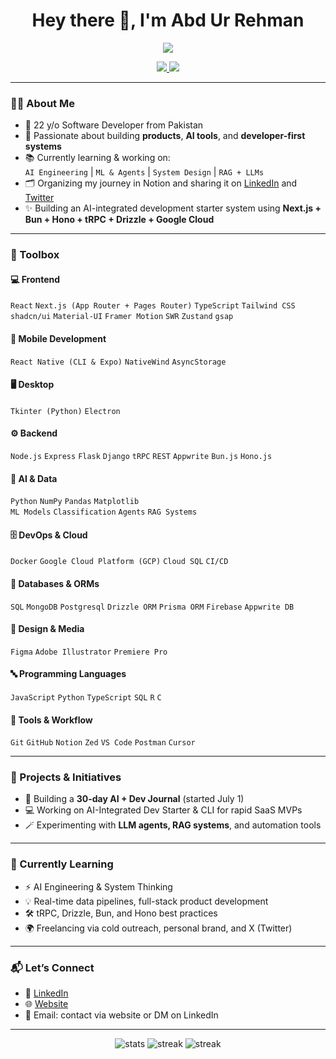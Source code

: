 <h1 align="center">Hey there 👋, I'm Abd Ur Rehman</h1>

<p align="center">
  <img src="https://readme-typing-svg.herokuapp.com?font=Fira+Code&weight=500&pause=1000&color=00BFFF&center=true&vCenter=true&width=600&lines=Software+Developer+%7C+Builder+%7C+Learner;Crafting+Digital+Experiences+%F0%9F%92%BB;AI+%2B+Full-Stack+%2B+Cloud+Enthusiast+%E2%9C%A8" />
</p>

<p align="center">
  <a href="https://knuggets.tech/" target="_blank">
    <img src="https://img.shields.io/badge/Portfolio-Knuggets.tech-00bfff?style=for-the-badge&logo=google-chrome&logoColor=white" />
  </a>
  <a href="https://www.linkedin.com/in/abd-ur-rehman-khan-555a50247/" target="_blank">
    <img src="https://img.shields.io/badge/LinkedIn-Connect-blue?style=for-the-badge&logo=linkedin" />
  </a>
</p>

---

### 👨‍💻 About Me

- 🧠 22 y/o Software Developer from Pakistan  
- 🚀 Passionate about building **products**, **AI tools**, and **developer-first systems**
- 📚 Currently learning & working on:  
  `AI Engineering` | `ML & Agents` | `System Design` | `RAG + LLMs` 
- 🗂️ Organizing my journey in Notion and sharing it on [LinkedIn](https://www.linkedin.com/in/abd-ur-rehman-khan-555a50247/) and [Twitter](https://twitter.com/DurraniKnuggets)
- ✨ Building an AI-integrated development starter system using **Next.js + Bun + Hono + tRPC + Drizzle + Google Cloud**

---

### 🧰 Toolbox

#### 💻 Frontend  
`React` `Next.js (App Router + Pages Router)` `TypeScript` `Tailwind CSS` `shadcn/ui` `Material-UI` `Framer Motion` `SWR` `Zustand` `gsap`

#### 📱 Mobile Development  
`React Native (CLI & Expo)` `NativeWind` `AsyncStorage`

#### 🖥️ Desktop  
`Tkinter (Python)` `Electron`

#### ⚙️ Backend  
`Node.js` `Express` `Flask` `Django` `tRPC` `REST` `Appwrite` `Bun.js` `Hono.js`

#### 🧠 AI & Data  
`Python` `NumPy` `Pandas` `Matplotlib`  
`ML Models` `Classification` `Agents` `RAG Systems`

#### 🗄️ DevOps & Cloud  
`Docker` `Google Cloud Platform (GCP)` `Cloud SQL` `CI/CD`

#### 🧠 Databases & ORMs  
`SQL` `MongoDB` `Postgresql` `Drizzle ORM` `Prisma ORM` `Firebase` `Appwrite DB`

#### 🎨 Design & Media  
`Figma` `Adobe Illustrator` `Premiere Pro`

#### 🔤 Programming Languages  
`JavaScript` `Python` `TypeScript` `SQL` `R` `C`

#### 🔧 Tools & Workflow  
`Git` `GitHub` `Notion` `Zed` `VS Code` `Postman` `Cursor`

---

### 🚀 Projects & Initiatives

- 🧠 Building a **30-day AI + Dev Journal** (started July 1)  
- 💻 Working on AI-Integrated Dev Starter & CLI for rapid SaaS MVPs  
- 🪄 Experimenting with **LLM agents, RAG systems**, and automation tools  

---

### 🌱 Currently Learning

- ⚡ AI Engineering & System Thinking  
- 💡 Real-time data pipelines, full-stack product development  
- 🛠️ tRPC, Drizzle, Bun, and Hono best practices  
- 🌍 Freelancing via cold outreach, personal brand, and X (Twitter)  

---

### 📬 Let’s Connect

- 💼 [LinkedIn](https://www.linkedin.com/in/abd-ur-rehman-khan-555a50247/)
- 🌐 [Website](https://knuggets.tech/)
- 📮 Email: contact via website or DM on LinkedIn

---

<p align="center">
  <img src="https://github-readme-stats.vercel.app/api?username=by-durrani&show_icons=true&theme=radical&hide=issues&hide_border=true" alt="stats" />
  <img src="https://github-readme-streak-stats.herokuapp.com/?user=by-durrani&theme=radical&hide_border=true" alt="streak" />
  <img src="https://github-readme-stats.vercel.app/api/top-langs/?username=by-durrani&layout=compact&theme=tokyonight" alt="streak" />
</p>
